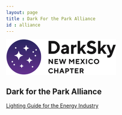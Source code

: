 ```yaml
---
layout: page
title : Dark For the Park Alliance
id : alliance
---
```


![logo](../logo.png)

## Dark for the Park Alliance

[Lighting Guide for the Energy Industry](Dark_Park_-_Lighting_Guidance.pdf)

